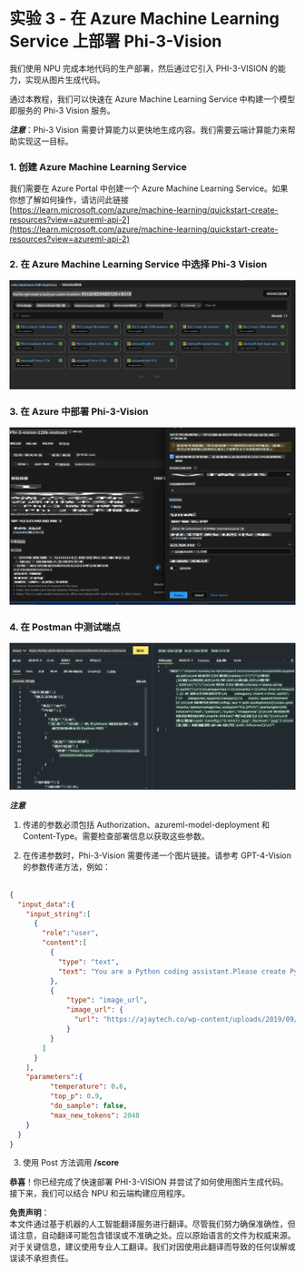 # **实验 3 - 在 Azure Machine Learning Service 上部署 Phi-3-Vision**

我们使用 NPU 完成本地代码的生产部署，然后通过它引入 PHI-3-VISION 的能力，实现从图片生成代码。

通过本教程，我们可以快速在 Azure Machine Learning Service 中构建一个模型即服务的 Phi-3 Vision 服务。

***注意***：Phi-3 Vision 需要计算能力以更快地生成内容。我们需要云端计算能力来帮助实现这一目标。


### **1. 创建 Azure Machine Learning Service**

我们需要在 Azure Portal 中创建一个 Azure Machine Learning Service。如果你想了解如何操作，请访问此链接 [https://learn.microsoft.com/azure/machine-learning/quickstart-create-resources?view=azureml-api-2](https://learn.microsoft.com/azure/machine-learning/quickstart-create-resources?view=azureml-api-2)


### **2. 在 Azure Machine Learning Service 中选择 Phi-3 Vision**

![目录](../../../../../../../../../translated_images/vison_catalog.e04e9e5f2b6ff115fff30e793e54e617da07251c7b192e1a68e6b050917f45aa.zh.png)


### **3. 在 Azure 中部署 Phi-3-Vision**

![部署](../../../../../../../../../translated_images/vision_deploy.c0582d08b5d49675c643f3bedc04ae106957304f3cd4702406fa08bea80ba213.zh.png)


### **4. 在 Postman 中测试端点**

![测试](../../../../../../../../../translated_images/vision_test.fb4ff33607077153c7b5dcf37648dc5a9cb550824aeba89963e6b270314fc554.zh.png)


***注意***

1. 传递的参数必须包括 Authorization、azureml-model-deployment 和 Content-Type。需要检查部署信息以获取这些参数。

2. 在传递参数时，Phi-3-Vision 需要传递一个图片链接。请参考 GPT-4-Vision 的参数传递方法，例如：

```json

{
  "input_data":{
    "input_string":[
      {
        "role":"user",
        "content":[ 
          {
            "type": "text",
            "text": "You are a Python coding assistant.Please create Python code for image "
          },
          {
              "type": "image_url",
              "image_url": {
                "url": "https://ajaytech.co/wp-content/uploads/2019/09/index.png"
              }
          }
        ]
      }
    ],
    "parameters":{
          "temperature": 0.6,
          "top_p": 0.9,
          "do_sample": false,
          "max_new_tokens": 2048
    }
  }
}

```

3. 使用 Post 方法调用 **/score**

**恭喜**！你已经完成了快速部署 PHI-3-VISION 并尝试了如何使用图片生成代码。接下来，我们可以结合 NPU 和云端构建应用程序。

**免责声明**：  
本文件通过基于机器的人工智能翻译服务进行翻译。尽管我们努力确保准确性，但请注意，自动翻译可能包含错误或不准确之处。应以原始语言的文件为权威来源。对于关键信息，建议使用专业人工翻译。我们对因使用此翻译而导致的任何误解或误读不承担责任。